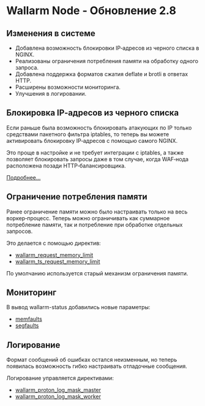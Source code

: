 # Wallarm Node - Обновление 2.8

## Изменения в системе

* Добавлена возможность блокировки IP‑адресов из черного списка в NGINX.
* Реализованы ограничения потребления памяти на обработку одного запроса.
* Добавлена поддержка форматов сжатия deflate и brotli в ответах HTTP.
* Расширены возможности мониторинга.
* Улучшения в логировании.

## Блокировка IP‑адресов из черного списка

Если раньше была возможность блокировать атакующих по IP только средствами пакетного фильтра iptables, то теперь вы можете активировать блокировку IP‑адресов с помощью самого NGINX.

Это проще в настройке и не требует интеграции с iptables, а также позволяет блокировать запросы даже в том случае, когда WAF‑нода расположена позади HTTP‑балансировщика.

[Подробнее...](../admin-en/configure-ip-blocking-en.md)

## Ограничение потребления памяти

Ранее ограничение памяти можно было настраивать только на весь воркер‑процесс. Теперь можно ограничивать как суммарное потребление памяти, так и потребление при обработке отдельных запросов.

Это делается с помощью директив:
* [wallarm_request_memory_limit](../admin-en/monitoring/available-metrics.md#количество-превышений-размера-виртуальной-памяти)
* [wallarm_ts_request_memory_limit](../admin-en/monitoring/available-metrics.md#количество-превышений-размера-виртуальной-памяти)

По умолчанию используется старый механизм ограничения памяти.

## Мониторинг

В вывод wallarm-status добавились новые параметры:
* [memfaults](../admin-en/monitoring/available-metrics.md#memfaults)
* [segfaults](../admin-en/monitoring/available-metrics.md#segfaults)

## Логирование

Формат сообщений об ошибках остался неизменным, но теперь появилась возможность гибко настраивать отладочные сообщения.

Логирование управляется директивами:
* [wallarm_proton_log_mask_master](../admin-en/configure-parameters-en.md#wallarm_proton_log_mask_master)
* [wallarm_proton_log_mask_worker](../admin-en/configure-parameters-en.md#wallarm_proton_log_mask_worker)
